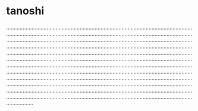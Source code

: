 # tanoshi
..................................................................................................................................................................................................................................................................................................................................................................................................................................................................................................................................................................................................................................................................................................................................................................................................................................................................................................................................................................................................................................................................................................................................................................................................................................................................................................................................................................................................................................................................................................................................................................